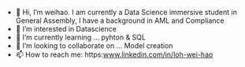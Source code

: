 - 👋 Hi, I’m weihao. I am currently a Data Science immersive student in General Assembly, I have a background in AML and Compliance
- 👀 I’m interested in Datascience 
- 🌱 I’m currently learning ... pyhton & SQL
- 💞️ I’m looking to collaborate on ... Model creation
- 📫 How to reach me: https:www.linkedin.com/in/loh-wei-hao
<!---
weihao95/weihao95 is a ✨ special ✨ repository because its `README.md` (this file) appears on your GitHub profile.
You can click the Preview link to take a look at your changes.
--->
